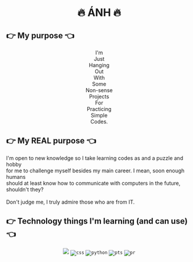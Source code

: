 <h1 align = center>
   🔥 ÁNH 🔥
  </h1>
    <h2>
      👉 My purpose 👈
    </h2>
    <p align = center>
      I'm <br>
      Just <br>
      Hanging <br>
      Out <br>
      With <br>
      Some <br>
      Non-sense <br>
      Projects <br>
      For <br>
      Practicing <br>
      Simple <br>
      Codes.<br>
    </p>
    <h2>
        👉 My REAL purpose 👈
    </h2>
    <p>
        I'm open to new knowledge so I take learning codes as and a puzzle and hobby <br>
        for me to challenge myself besides my main career. I mean, soon enough humans <br>
        should at least know how to communicate with computers in the future, shouldn't they?<br><br>
        Don't judge me, I truly admire those who are from IT.<br>
    </p>
    
  <h2>
    👉 Technology things I'm learning (and can use) 👈
  </h2>
  <p align = center>
        <code><img src="https://github.com/bad-chemist-is-coding/Code-saving/blob/main/C%E1%BB%91t%20linh%20tinh/img/icons8-adobe-premiere-pro-48.png"></code>
        <code><img src="https://github.com/bad-chemist-is-coding/Code-saving/blob/main/C%E1%BB%91t%20linh%20tinh/img/icons8-css-48.png" alt="css"></code>
        <code><img src="https://github.com/bad-chemist-is-coding/Code-saving/blob/main/C%E1%BB%91t%20linh%20tinh/img/icons8-html-48.png" alt="python"></code> 
        <code><img src="https://github.com/bad-chemist-is-coding/Code-saving/blob/main/C%E1%BB%91t%20linh%20tinh/img/icons8-photoshop-48.png" alt="pts"></code>
        <code><img src="https://github.com/bad-chemist-is-coding/Code-saving/blob/main/C%E1%BB%91t%20linh%20tinh/img/icons8-python-48.png" alt="pr"></code>
        


  </p>
  <p>

  </p>
